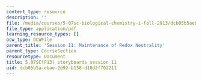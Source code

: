```yaml
---
content_type: resource
description: ''
file: /media/courses/5-07sc-biological-chemistry-i-fall-2013/dcb05b5aebae2e92b158d18d2f702211_sb_session11.pdf
file_type: application/pdf
learning_resource_types: []
ocw_type: OCWFile
parent_title: 'Session 11: Maintenance of Redox Neutrality'
parent_type: CourseSection
resourcetype: Document
title: 5.07SC(F13) storyboards session 11
uid: dcb05b5a-ebae-2e92-b158-d18d2f702211
---
```

